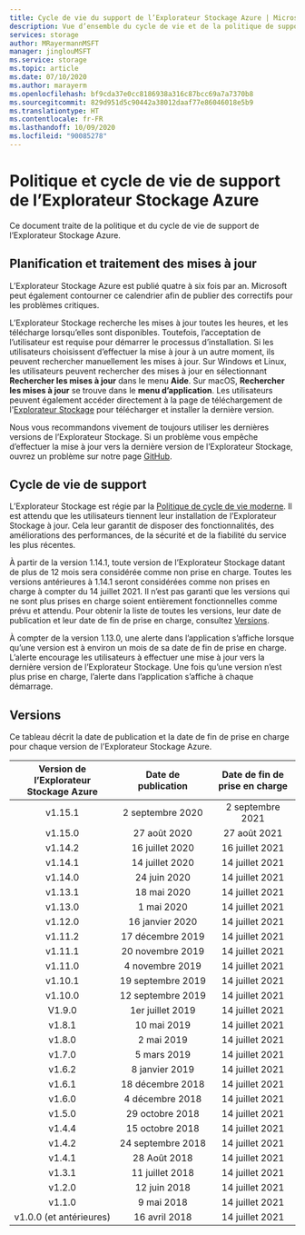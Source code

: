 ```yaml
---
title: Cycle de vie du support de l’Explorateur Stockage Azure | Microsoft Docs
description: Vue d’ensemble du cycle de vie et de la politique de support pour l’Explorateur Stockage Azure
services: storage
author: MRayermannMSFT
manager: jinglouMSFT
ms.service: storage
ms.topic: article
ms.date: 07/10/2020
ms.author: marayerm
ms.openlocfilehash: bf9cda37e0cc8186938a316c87bcc69a7a7370b8
ms.sourcegitcommit: 829d951d5c90442a38012daaf77e86046018e5b9
ms.translationtype: HT
ms.contentlocale: fr-FR
ms.lasthandoff: 10/09/2020
ms.locfileid: "90085278"
---
```

# <a name="azure-storage-explorer-support-lifecycle-and-policy"></a>Politique et cycle de vie de support de l’Explorateur Stockage Azure

Ce document traite de la politique et du cycle de vie de support de l’Explorateur Stockage Azure.

## <a name="update-schedule-and-process"></a>Planification et traitement des mises à jour

L’Explorateur Stockage Azure est publié quatre à six fois par an. Microsoft peut également contourner ce calendrier afin de publier des correctifs pour les problèmes critiques.

L’Explorateur Stockage recherche les mises à jour toutes les heures, et les télécharge lorsqu’elles sont disponibles. Toutefois, l’acceptation de l’utilisateur est requise pour démarrer le processus d’installation. Si les utilisateurs choisissent d’effectuer la mise à jour à un autre moment, ils peuvent rechercher manuellement les mises à jour. Sur Windows et Linux, les utilisateurs peuvent rechercher des mises à jour en sélectionnant **Rechercher les mises à jour** dans le menu **Aide**. Sur macOS, **Rechercher les mises à jour** se trouve dans le **menu d’application**. Les utilisateurs peuvent également accéder directement à la page de téléchargement de l'[Explorateur Stockage](https://azure.microsoft.com/features/storage-explorer/) pour télécharger et installer la dernière version.

Nous vous recommandons vivement de toujours utiliser les dernières versions de l’Explorateur Stockage. Si un problème vous empêche d’effectuer la mise à jour vers la dernière version de l’Explorateur Stockage, ouvrez un problème sur notre page [GitHub](https://github.com/microsoft/AzureStorageExplorer).

## <a name="support-lifecycle"></a>Cycle de vie de support

L’Explorateur Stockage est régie par la [Politique de cycle de vie moderne](https://support.microsoft.com/help/30881/modern-lifecycle-policy). Il est attendu que les utilisateurs tiennent leur installation de l’Explorateur Stockage à jour. Cela leur garantit de disposer des fonctionnalités, des améliorations des performances, de la sécurité et de la fiabilité du service les plus récentes.

À partir de la version 1.14.1, toute version de l’Explorateur Stockage datant de plus de 12 mois sera considérée comme non prise en charge. Toutes les versions antérieures à 1.14.1 seront considérées comme non prises en charge à compter du 14 juillet 2021. Il n’est pas garanti que les versions qui ne sont plus prises en charge soient entièrement fonctionnelles comme prévu et attendu. Pour obtenir la liste de toutes les versions, leur date de publication et leur date de fin de prise en charge, consultez [Versions](#releases).

À compter de la version 1.13.0, une alerte dans l’application s’affiche lorsque qu’une version est à environ un mois de sa date de fin de prise en charge. L’alerte encourage les utilisateurs à effectuer une mise à jour vers la dernière version de l’Explorateur Stockage. Une fois qu’une version n’est plus prise en charge, l’alerte dans l’application s’affiche à chaque démarrage.

## <a name="releases"></a>Versions

Ce tableau décrit la date de publication et la date de fin de prise en charge pour chaque version de l’Explorateur Stockage Azure.

| Version de l’Explorateur Stockage Azure  | Date de publication       | Date de fin de prise en charge |
|:-------------------------:|:------------------:|:-------------------:|
| v1.15.1                   | 2 septembre 2020  | 2 septembre 2021   |
| v1.15.0                   | 27 août 2020    | 27 août 2021     |
| v1.14.2                   | 16 juillet 2020      | 16 juillet 2021       |
| v1.14.1                   | 14 juillet 2020      | 14 juillet 2021       |
| v1.14.0                   | 24 juin 2020      | 14 juillet 2021       |
| v1.13.1                   | 18 mai 2020       | 14 juillet 2021       |
| v1.13.0                   | 1 mai 2020        | 14 juillet 2021       |
| v1.12.0                   | 16 janvier 2020   | 14 juillet 2021       |
| v1.11.2                   | 17 décembre 2019  | 14 juillet 2021       |
| v1.11.1                   | 20 novembre 2019  | 14 juillet 2021       |
| v1.11.0                   | 4 novembre 2019   | 14 juillet 2021       |
| v1.10.1                   | 19 septembre 2019 | 14 juillet 2021       |
| v1.10.0                   | 12 septembre 2019 | 14 juillet 2021       |
| V1.9.0                    | 1er juillet 2019       | 14 juillet 2021       |
| v1.8.1                    | 10 mai 2019       | 14 juillet 2021       |
| v1.8.0                    | 2 mai 2019        | 14 juillet 2021       |
| v1.7.0                    | 5 mars 2019      | 14 juillet 2021       |
| v1.6.2                    | 8 janvier 2019    | 14 juillet 2021       |
| v1.6.1                    | 18 décembre 2018  | 14 juillet 2021       |
| v1.6.0                    | 4 décembre 2018   | 14 juillet 2021       |
| v1.5.0                    | 29 octobre 2018   | 14 juillet 2021       |
| v1.4.4                    | 15 octobre 2018   | 14 juillet 2021       |
| v1.4.2                    | 24 septembre 2018 | 14 juillet 2021       |
| v1.4.1                    | 28 Août 2018    | 14 juillet 2021       |
| v1.3.1                    | 11 juillet 2018      | 14 juillet 2021       |
| v1.2.0                    | 12 juin 2018      | 14 juillet 2021       |
| v1.1.0                    | 9 mai 2018        | 14 juillet 2021       |
| v1.0.0 (et antérieures)        | 16 avril 2018     | 14 juillet 2021       |
